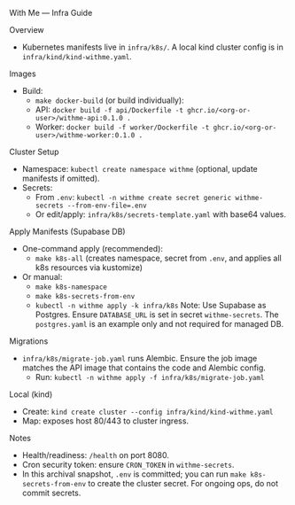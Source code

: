 With Me — Infra Guide

Overview
- Kubernetes manifests live in `infra/k8s/`. A local kind cluster config is in `infra/kind/kind-withme.yaml`.

Images
- Build:
  - `make docker-build` (or build individually):
  - API: `docker build -f api/Dockerfile -t ghcr.io/<org-or-user>/withme-api:0.1.0 .`
  - Worker: `docker build -f worker/Dockerfile -t ghcr.io/<org-or-user>/withme-worker:0.1.0 .`

Cluster Setup
- Namespace: `kubectl create namespace withme` (optional, update manifests if omitted).
- Secrets:
  - From `.env`: `kubectl -n withme create secret generic withme-secrets --from-env-file=.env`
  - Or edit/apply: `infra/k8s/secrets-template.yaml` with base64 values.

Apply Manifests (Supabase DB)
- One-command apply (recommended):
  - `make k8s-all` (creates namespace, secret from `.env`, and applies all k8s resources via kustomize)
- Or manual:
  - `make k8s-namespace`
  - `make k8s-secrets-from-env`
  - `kubectl -n withme apply -k infra/k8s`
Note: Use Supabase as Postgres. Ensure `DATABASE_URL` is set in secret `withme-secrets`. The `postgres.yaml` is an example only and not required for managed DB.

Migrations
- `infra/k8s/migrate-job.yaml` runs Alembic. Ensure the job image matches the API image that contains the code and Alembic config.
  - Run: `kubectl -n withme apply -f infra/k8s/migrate-job.yaml`

Local (kind)
- Create: `kind create cluster --config infra/kind/kind-withme.yaml`
- Map: exposes host 80/443 to cluster ingress.

Notes
- Health/readiness: `/health` on port 8080.
- Cron security token: ensure `CRON_TOKEN` in `withme-secrets`.
- In this archival snapshot, `.env` is committed; you can run `make k8s-secrets-from-env` to create the cluster secret. For ongoing ops, do not commit secrets.
